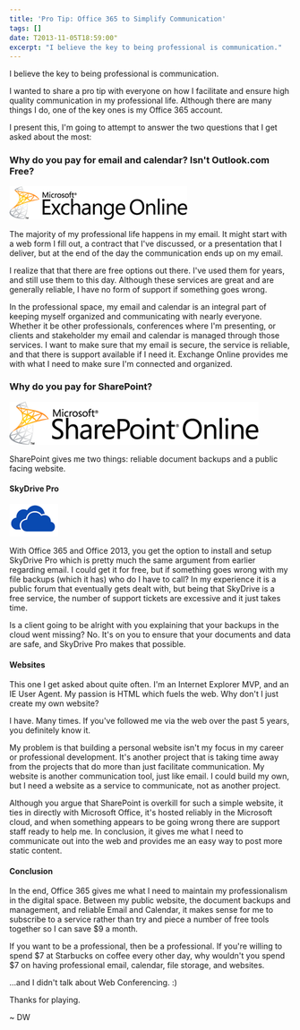 ```yaml
---
title: 'Pro Tip: Office 365 to Simplify Communication'
tags: []
date: T2013-11-05T18:59:00"
excerpt: "I believe the key to being professional is communication."
---
```

[1]: 110513_1851_ProTipOffic1.png
[2]: 110513_1851_ProTipOffic3.png
[3]: 110513_1851_ProTipOffic2.png

I believe the key to being professional is communication. 

I wanted to share a pro tip with everyone on how I facilitate and ensure high quality communication in my professional life. Although there are many things I do, one of the key ones is my Office 365 account. 

I present this, I'm going to attempt to answer the two questions that I get asked about the most: 

### Why do you pay for email and calendar? Isn't Outlook.com Free?

![1]

The majority of my professional life happens in my email. It might start with a web form I fill out, a contract that I've discussed, or a presentation that I deliver, but at the end of the day the communication ends up on my email. 

I realize that that there are free options out there. I've used them for years, and still use them to this day. Although these services are great and are generally reliable, I have no form of support if something goes wrong. 

In the professional space, my email and calendar is an integral part of keeping myself organized and communicating with nearly everyone. Whether it be other professionals, conferences where I'm presenting, or clients and stakeholder my email and calendar is managed through those services. I want to make sure that my email is secure, the service is reliable, and that there is support available if I need it. Exchange Online provides me with what I need to make sure I'm connected and organized. 

### Why do you pay for SharePoint?

![2]

SharePoint gives me two things: reliable document backups and a public facing website. 

#### SkyDrive Pro

![3]

With Office 365 and Office 2013, you get the option to install and setup SkyDrive Pro which is pretty much the same argument from earlier regarding email. I could get it for free, but if something goes wrong with my file backups (which it has) who do I have to call? In my experience it is a public forum that eventually gets dealt with, but being that SkyDrive is a free service, the number of support tickets are excessive and it just takes time. 

Is a client going to be alright with you explaining that your backups in the cloud went missing? No. It's on you to ensure that your documents and data are safe, and SkyDrive Pro makes that possible. 

#### Websites

This one I get asked about quite often. I'm an Internet Explorer MVP, and an IE User Agent. My passion is HTML which fuels the web. Why don't I just create my own website? 

I have. Many times. If you've followed me via the web over the past 5 years, you definitely know it. 

My problem is that building a personal website isn't my focus in my career or professional development. It's another project that is taking time away from the projects that do more than just facilitate communication. My website is another communication tool, just like email. I could build my own, but I need a website as a service to communicate, not as another project. 

Although you argue that SharePoint is overkill for such a simple website, it ties in directly with Microsoft Office, it's hosted reliably in the Microsoft cloud, and when something appears to be going wrong there are support staff ready to help me. In conclusion, it gives me what I need to communicate out into the web and provides me an easy way to post more static content. 

#### Conclusion

In the end, Office 365 gives me what I need to maintain my professionalism in the digital space. Between my public website, the document backups and management, and reliable Email and Calendar, it makes sense for me to subscribe to a service rather than try and piece a number of free tools together so I can save $9 a month. 

If you want to be a professional, then be a professional. If you're willing to spend $7 at Starbucks on coffee every other day, why wouldn't you spend $7 on having professional email, calendar, file storage, and websites. 

…and I didn't talk about Web Conferencing. :)

Thanks for playing. 

~ DW